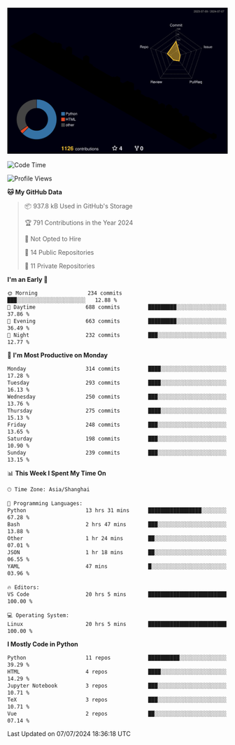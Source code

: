 <!--![](https://raw.githubusercontent.com/BorisYang326/BorisYang326/output/github-contribution-grid-snake-dark.svg) -->
![](./profile-3d-contrib/profile-night-rainbow.svg)
<!--START_SECTION:waka-->
![Code Time](http://img.shields.io/badge/Code%20Time-281%20hrs%2018%20mins-blue)

![Profile Views](http://img.shields.io/badge/Profile%20Views-18-blue)

**🐱 My GitHub Data** 

> 📦 937.8 kB Used in GitHub's Storage 
 > 
> 🏆 791 Contributions in the Year 2024
 > 
> 🚫 Not Opted to Hire
 > 
> 📜 14 Public Repositories 
 > 
> 🔑 11 Private Repositories 
 > 
**I'm an Early 🐤** 

```text
🌞 Morning                234 commits         ███░░░░░░░░░░░░░░░░░░░░░░   12.88 % 
🌆 Daytime                688 commits         █████████░░░░░░░░░░░░░░░░   37.86 % 
🌃 Evening                663 commits         █████████░░░░░░░░░░░░░░░░   36.49 % 
🌙 Night                  232 commits         ███░░░░░░░░░░░░░░░░░░░░░░   12.77 % 
```
📅 **I'm Most Productive on Monday** 

```text
Monday                   314 commits         ████░░░░░░░░░░░░░░░░░░░░░   17.28 % 
Tuesday                  293 commits         ████░░░░░░░░░░░░░░░░░░░░░   16.13 % 
Wednesday                250 commits         ███░░░░░░░░░░░░░░░░░░░░░░   13.76 % 
Thursday                 275 commits         ████░░░░░░░░░░░░░░░░░░░░░   15.13 % 
Friday                   248 commits         ███░░░░░░░░░░░░░░░░░░░░░░   13.65 % 
Saturday                 198 commits         ███░░░░░░░░░░░░░░░░░░░░░░   10.90 % 
Sunday                   239 commits         ███░░░░░░░░░░░░░░░░░░░░░░   13.15 % 
```


📊 **This Week I Spent My Time On** 

```text
🕑︎ Time Zone: Asia/Shanghai

💬 Programming Languages: 
Python                   13 hrs 31 mins      █████████████████░░░░░░░░   67.28 % 
Bash                     2 hrs 47 mins       ███░░░░░░░░░░░░░░░░░░░░░░   13.88 % 
Other                    1 hr 24 mins        ██░░░░░░░░░░░░░░░░░░░░░░░   07.01 % 
JSON                     1 hr 18 mins        ██░░░░░░░░░░░░░░░░░░░░░░░   06.55 % 
YAML                     47 mins             █░░░░░░░░░░░░░░░░░░░░░░░░   03.96 % 

🔥 Editors: 
VS Code                  20 hrs 5 mins       █████████████████████████   100.00 % 

💻 Operating System: 
Linux                    20 hrs 5 mins       █████████████████████████   100.00 % 
```

**I Mostly Code in Python** 

```text
Python                   11 repos            ██████████░░░░░░░░░░░░░░░   39.29 % 
HTML                     4 repos             ████░░░░░░░░░░░░░░░░░░░░░   14.29 % 
Jupyter Notebook         3 repos             ███░░░░░░░░░░░░░░░░░░░░░░   10.71 % 
TeX                      3 repos             ███░░░░░░░░░░░░░░░░░░░░░░   10.71 % 
Vue                      2 repos             ██░░░░░░░░░░░░░░░░░░░░░░░   07.14 % 
```




 Last Updated on 07/07/2024 18:36:18 UTC
<!--END_SECTION:waka-->
